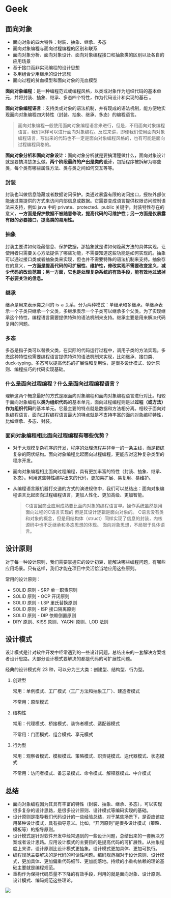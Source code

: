 # Geek

## 面向对象

- 面向对象的四大特性：封装、抽象、继承、多态
- 面向对象编程与面向过程编程的区别和联系
- 面向对象分析、面向对象设计、面向对象编程接口和抽象类的区别以及各自的应用场景
- 基于接口而非实现编程的设计思想
- 多用组合少用继承的设计思想
- 面向过程的贫血模型和面向对象的充血模型

**面向对象编程**：是一种编程范式或编程风格，以类或对象作为组织代码的基本单元，并将封装、抽象、继承、多态四个特性，作为代码设计和实现的基石 。

**面向对象编程语言**：支持类或对象的语法机制，并有现成的语法机制，能方便地实现面向对象编程四大特性（封装、抽象、继承、多态）的编程语言。

> 面向对象编程一般使用面向对象编程语言来进行，但是，不用面向对象编程语言，我们照样可以进行面向对象编程。反过来讲，即便我们使用面向对象编程语言，写出来的代码也不一定是面向对象编程风格的，也有可能是面向过程编程风格的。

**面向对象分析和面向对象设计**：面向对象分析就是要搞清楚做什么，面向对象设计就是要搞清楚怎么做。**两个阶段最终的产出是类的设计**，包括程序被拆解为哪些类，每个类有哪些属性方法、类与类之间如何交互等等。

### 封装

封装也叫做信息隐藏或者数据访问保护。类通过暴露有限的访问接口，授权外部仅能通过类提供的方式来访问内部信息或数据。它需要变成语言提供权限访问控制语法来支持，例如 java 中的 private、protected、public 关键字。封装特性存在的意义，**一方面是保护数据不被随意修改，提高代码的可维护性；另一方面是仅暴露有限的必要接口，提高类的易用性。**

### 抽象

封装主要讲如何隐藏信息、保护数据，那抽象就是讲如何隐藏方法的具体实现，让使用者只需要关心方法提供了哪些功能，不需要知道这些功能是如何实现的。抽象可以通过接口类或者抽象类来实现，但也并不需要特殊的语法机制来支持。抽象存在的意义，**一方面是提高代码的可扩展性、维护性，修改实现不需要改变定义，减少代码的改动范围；另一方面，它也是处理复杂系统的有效手段，能有效地过滤掉不必要关注的信息。**

### 继承

继承是用来表示类之间的 is-a 关系，分为两种模式：单继承和多继承。单继承表示一个子类只继承一个父类，多继承表示一个子类可以继承多个父类。为了实现继承这个特性，编程语言需要提供特殊的语法机制来支持。继承主要是用来解决代码复用的问题。

### 多态

多态是指子类可以替换父类，在实际的代码运行过程中，调用子类的方法实现。多态这种特性也需要编程语言提供特殊的语法机制来实现，比如继承、接口类、duck-typing。多态可以提高代码的扩展性和复用性，是很多设计模式、设计原则、编程技巧的代码实现基础。

### 什么是面向过程编程？什么是面向过程编程语言？

理解这两个概念最好的方式是跟面向对象编程和面向对象编程语言进行对比。相较于面向对象编程以**类为组织代码**的基本单元，面向过程编程则是以**过程（或方法）作为组织代码**的基本单元。它最主要的特点就是数据和方法相分离。相较于面向对象编程语言，面向过程编程语言最大的特点就是不支持丰富的面向对象编程特性，比如继承、多态、封装。

### 面向对象编程相比面向过程编程有哪些优势？

- 对于大规模复杂程序的开发，程序的处理流程并非单一的一条主线，而是错综复杂的网状结构。面向对象编程比起面向过程编程，更能应对这种复杂类型的程序开发。

- 面向对象编程相比面向过程编程，具有更加丰富的特性（封装、抽象、继承、多态）。利用这些特性编写出来的代码，更加易扩展、易复用、易维护。

- 从编程语言跟机器打交道的方式的演进规律中，我们可以总结出：面向对象编程语言比起面向过程编程语言，更加人性化、更加高级、更加智能。

  > C语言因商业应用成熟要比面向对象的编程语言早。操作系统虽然是用面向过程的C语言实现的 但是其设计逻辑是面向对象的。
  > C语言没有类和对象的概念，但是用结构体（struct）同样实现了信息的封装，内核源码中也不乏继承和多态思想的体现。
  > 面向对象思想，不局限于具体语言。

## 设计原则

对于每一种设计原则，我们需要掌握它的设计初衷，能解决哪些编程问题，有哪些应用场景。只有这样，我们才能在项目中灵活恰当地应用这些原则。

常用的设计原则：

- SOLID 原则 - SRP 单一职责原则
- SOLID 原则 - OCP 开闭原则
- SOLID 原则 - LSP 里氏替换原则
- SOLID 原则 - ISP 接口隔离原则
- SOLID 原则 - DIP 依赖倒置原则
- DRY 原则、KISS 原则、YAGNI 原则、LOD 法则

## 设计模式

设计模式是针对软件开发中经常遇到的一些设计问题，总结出来的一套解决方案或者设计思路。大部分设计模式要解决的都是代码的可扩展性问题。

经典的设计模式有 23 种，可以分为三大类：创建型、结构型、行为型。

1. 创建型

   常用：单例模式、工厂模式（工厂方法和抽象工厂）、建造者模式

   不常用：原型模式

2. 结构性

   常用：代理模式、桥接模式、装饰者模式、适配器模式

   不常用：门面模式、组合模式、享元模式

3. 行为型

   常用：观察者模式、模板模式、策略模式、职责链模式、迭代器模式、状态模式

   不常用：访问者模式、备忘录模式、命令模式、解释器模式、中介模式

## 总结

- 面向对象编程因为其具有丰富的特性（封装、抽象、继承、多态），可以实现很多复杂的设计思路，是很多设计原则、设计模式等编码实现的基础。
- 设计原则是指导我们代码设计的一些经验总结，对于某些场景下，是否应该应用某种设计模式，具有指导意义。比如，“开闭原则”是很多设计模式（策略、模板等）的指导原则。
- 设计模式是针对软件开发中经常遇到的一些设计问题，总结出来的一套解决方案或者设计思路。应用设计模式的主要目的是提高代码的可扩展性。从抽象程度上来讲，设计原则比设计模式更抽象。设计模式更加具体、更加可执行。
- 编程规范主要解决的是代码的可读性问题。编码规范相对于设计原则、设计模式，更加具体、更加偏重代码细节、更加能落地。持续的小重构依赖的理论基础主要就是编程规范。
- 重构作为保持代码质量不下降的有效手段，利用的就是面向对象、设计原则、设计模式、编码规范这些理论。

![](https://static001.geekbang.org/resource/image/f3/d3/f3262ef8152517d3b11bfc3f2d2b12d3.png)

















